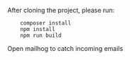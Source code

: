 After cloning the project, please run:
```
    composer install
    npm install
    npm run build
```
Open mailhog to catch incoming emails